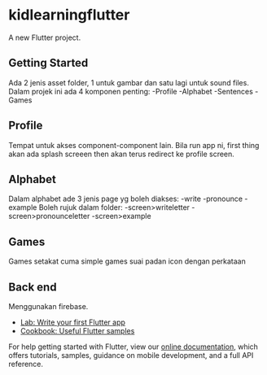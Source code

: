 # kidlearningflutter

A new Flutter project.

## Getting Started
Ada 2 jenis asset folder, 1 untuk gambar dan satu lagi untuk sound files.
Dalam projek ini ada 4 komponen penting:
-Profile
-Alphabet
-Sentences
-Games

## Profile
Tempat untuk akses component-component lain. Bila run app ni, first thing akan ada splash screeen
then akan terus redirect ke profile screen.

## Alphabet
Dalam alphabet ade 3 jenis page yg boleh diakses:
-write
-pronounce
-example
Boleh rujuk dalam folder:
-screen>writeletter
-screen>pronounceletter
-screen>example

## Games
Games setakat cuma simple games suai padan icon dengan perkataan

## Back end
Menggunakan firebase.

- [Lab: Write your first Flutter app](https://flutter.dev/docs/get-started/codelab)
- [Cookbook: Useful Flutter samples](https://flutter.dev/docs/cookbook)

For help getting started with Flutter, view our
[online documentation](https://flutter.dev/docs), which offers tutorials,
samples, guidance on mobile development, and a full API reference.
